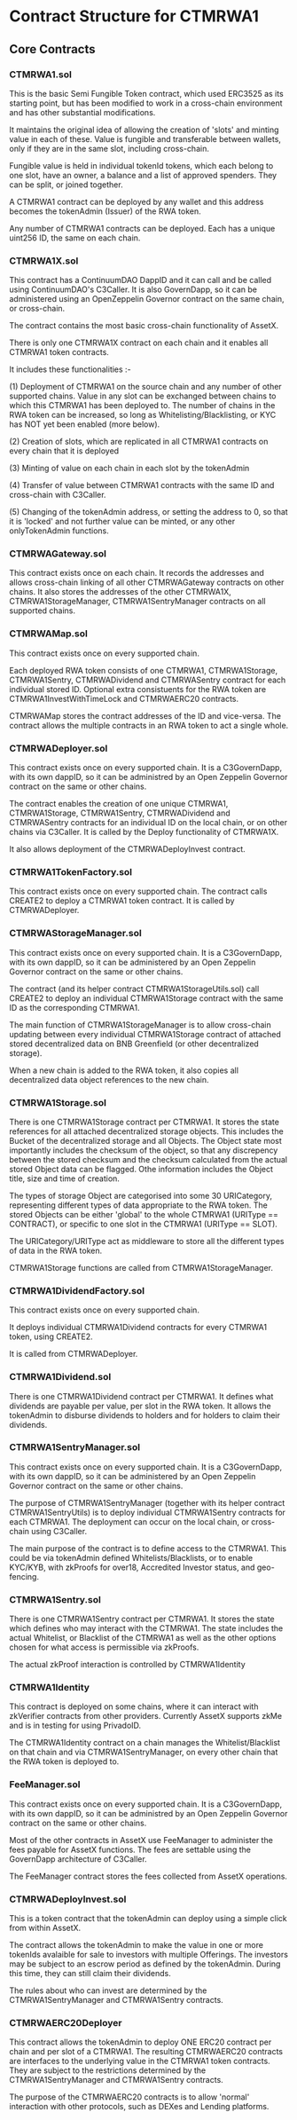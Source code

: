 # Contract Structure for CTMRWA1

## Core Contracts

### CTMRWA1.sol

This is the basic Semi Fungible Token contract, which used ERC3525 as its
starting point, but has been modified to work in a cross-chain environment and
has other substantial modifications.

It maintains the original idea of allowing the creation of 'slots' and minting
value in each of these. Value is fungible and transferable between wallets, only
if they are in the same slot, including cross-chain.

Fungible value is held in individual tokenId tokens, which each belong to one
slot, have an owner, a balance and a list of approved spenders. They can be
split, or joined together.

A CTMRWA1 contract can be deployed by any wallet and this address becomes the
tokenAdmin (Issuer) of the RWA token.

Any number of CTMRWA1 contracts can be deployed. Each has a unique uint256 ID,
the same on each chain.

### CTMRWA1X.sol

This contract has a ContinuumDAO DappID and it can call and be called using
ContinuumDAO's C3Caller. It is also GovernDapp, so it can be administered using
an OpenZeppelin Governor contract on the same chain, or cross-chain.

The contract contains the most basic cross-chain functionality of AssetX.

There is only one CTMRWA1X contract on each chain and it enables all CTMRWA1
token contracts.

It includes these functionalities :-

(1) Deployment of CTMRWA1 on the source chain and any number of other supported
chains. Value in any slot can be exchanged between chains to which this CTMRWA1
has been deployed to. The number of chains in the RWA token can be increased, so
long as Whitelisting/Blacklisting, or KYC has NOT yet been enabled (more below).

(2) Creation of slots, which are replicated in all CTMRWA1 contracts on every
chain that it is deployed

(3) Minting of value on each chain in each slot by the tokenAdmin

(4) Transfer of value between CTMRWA1 contracts with the same ID and cross-chain
with C3Caller.

(5) Changing of the tokenAdmin address, or setting the address to 0, so that it
is 'locked' and not further value can be minted, or any other onlyTokenAdmin functions.

### CTMRWAGateway.sol

This contract exists once on each chain. It records the addresses and allows
cross-chain linking of all other CTMRWAGateway contracts on other chains. It
also stores the addresses of the other CTMRWA1X, CTMRWA1StorageManager,
CTMRWA1SentryManager contracts on all supported chains.

### CTMRWAMap.sol

This contract exists once on every supported chain.

Each deployed RWA token consists of one CTMRWA1, CTMRWA1Storage, CTMRWA1Sentry,
CTMRWADividend and CTMRWASentry contract for each individual stored ID. Optional
extra consistuents for the RWA token are CTMRWA1InvestWithTimeLock and
CTMRWAERC20 contracts.

CTMRWAMap stores the contract addresses of the ID and vice-versa. The contract
allows the multiple contracts in an RWA token to act a single whole.

### CTMRWADeployer.sol

This contract exists once on every supported chain. It is a C3GovernDapp, with
its own dappID, so it can be administred by an Open Zeppelin Governor contract
on the same or other chains.

The contract enables the creation of one unique CTMRWA1, CTMRWA1Storage,
CTMRWA1Sentry, CTMRWADividend and CTMRWASentry contracts for an individual ID on
the local chain, or on other chains via C3Caller. It is called by the Deploy
functionality of CTMRWA1X.

It also allows deployment of the CTMRWADeployInvest contract.

### CTMRWA1TokenFactory.sol

This contract exists once on every supported chain. The contract calls CREATE2
to deploy a CTMRWA1 token contract. It is called by CTMRWADeployer.

### CTMRWAStorageManager.sol

This contract exists once on every supported chain. It is a C3GovernDapp, with
its own dappID, so it can be administered by an Open Zeppelin Governor contract
on the same or other chains.

The contract (and its helper contract CTMRWA1StorageUtils.sol) call CREATE2 to
deploy an individual CTMRWA1Storage contract with the same ID as the
corresponding CTMRWA1.

The main function of CTMRWA1StorageManager is to allow cross-chain updating
between every individual CTMRWA1Storage contract of attached stored
decentralized data on BNB Greenfield (or other decentralized storage).

When a new chain is added to the RWA token, it also copies all decentralized
data object references to the new chain.

### CTMRWA1Storage.sol

There is one CTMRWA1Storage contract per CTMRWA1. It stores the state references
for all attached decentralized storage objects. This includes the Bucket of the
decentralized storage and all Objects. The Object state most importantly
includes the checksum of the object, so that any discrepency between the stored
checksum and the checksum calculated from the actual stored Object data can be
flagged. Othe information includes the Object title, size and time of creation.

The types of storage Object are categorised into some 30 URICategory,
representing different types of data appropriate to the RWA token. The stored
Objects can be either 'global' to the whole CTMRWA1 (URIType == CONTRACT), or
specific to one slot in the CTMRWA1 (URIType == SLOT).

The URICategory/URIType act as middleware to store all the different types of
data in the RWA token.

CTMRWA1Storage functions are called from CTMRWA1StorageManager.

### CTMRWA1DividendFactory.sol

This contract exists once on every supported chain.

It deploys individual CTMRWA1Dividend contracts for every CTMRWA1 token, using CREATE2.

It is called from CTMRWADeployer.

### CTMRWA1Dividend.sol

There is one CTMRWA1Dividend contract per CTMRWA1. It defines what dividends are
payable per value, per slot in the RWA token. It allows the tokenAdmin to
disburse dividends to holders and for holders to claim their dividends.

### CTMRWA1SentryManager.sol

This contract exists once on every supported chain. It is a C3GovernDapp, with
its own dappID, so it can be administered by an Open Zeppelin Governor contract
on the same or other chains.

The purpose of CTMRWA1SentryManager (together with its helper contract
CTMRWA1SentryUtils) is to deploy individual CTMRWA1Sentry contracts for each
CTMRWA1. The deployment can occur on the local chain, or cross-chain using C3Caller.

The main purpose of the contract is to define access to the CTMRWA1. This could
be via tokenAdmin defined Whitelists/Blacklists, or to enable KYC/KYB, with
zkProofs for over18, Accredited Investor status, and geo-fencing.

### CTMRWA1Sentry.sol

There is one CTMRWA1Sentry contract per CTMRWA1. It stores the state which
defines who may interact with the CTMRWA1. The state includes the actual
Whitelist, or Blacklist of the CTMRWA1 as well as the other options chosen for
what access is permissible via zkProofs.

The actual zkProof interaction is controlled by CTMRWA1Identity

### CTMRWA1Identity

This contract is deployed on some chains, where it can interact with zkVerifier
contracts from other providers. Currently AssetX supports zkMe and is in testing
for using PrivadoID.

The CTMRWA1Identity contract on a chain manages the Whitelist/Blacklist on that
chain and via CTMRWA1SentryManager, on every other chain that the RWA token is
deployed to.

### FeeManager.sol

This contract exists once on every supported chain. It is a C3GovernDapp, with
its own dappID, so it can be administred by an Open Zeppelin Governor contract
on the same or other chains.

Most of the other contracts in AssetX use FeeManager to administer the fees
payable for AssetX functions. The fees are settable using the GovernDapp
architecture of C3Caller.

The FeeManager contract stores the fees collected from AssetX operations.

### CTMRWADeployInvest.sol

This is a token contract that the tokenAdmin can deploy using a simple click
from within AssetX.

The contract allows the tokenAdmin to make the value in one or more tokenIds
avalaible for sale to investors with multiple Offerings. The investors may be
subject to an escrow period as defined by the tokenAdmin. During this time, they
can still claim their dividends.

The rules about who can invest are determined by the CTMRWA1SentryManager and
CTMRWA1Sentry contracts.

### CTMRWAERC20Deployer

This contract allows the tokenAdmin to deploy ONE ERC20 contract per chain and
per slot of a CTMRWA1. The resulting CTMRWAERC20 contracts are interfaces to the
underlying value in the CTMRWA1 token contracts. They are subject to the
restrictions determined by the CTMRWA1SentryManager and CTMRWA1Sentry contracts.

The purpose of the CTMRWAERC20 contracts is to allow 'normal' interaction with
other protocols, such as DEXes and Lending platforms.
